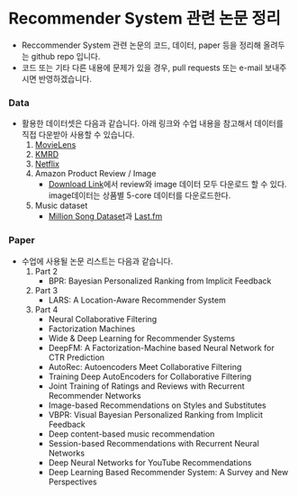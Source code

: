 # Recommender System 관련 논문 정리

- Reccommender System 관련 논문의 코드, 데이터, paper 등을 정리해 올려두는 github repo 입니다. 
- 코드 또는 기타 다른 내용에 문제가 있을 경우, pull requests 또는 e-mail 보내주시면 반영하겠습니다. 

### Data
- 활용한 데이터셋은 다음과 같습니다. 아래 링크와 수업 내용을 참고해서 데이터를 직접 다운받아 사용할 수 있습니다.
    1. [MovieLens](https://grouplens.org/datasets/movielens/)
    2. [KMRD](https://github.com/lovit/kmrd)
    3. [Netflix](https://archive.org/details/nf_prize_dataset.tar)
    4. Amazon Product Review / Image
        - [Download Link]((https://nijianmo.github.io/amazon/index.html))에서 review와 image 데이터 모두 다운로드 할 수 있다. image데이터는 상품별 5-core 데이터를 다운로드한다.
    5. Music dataset
        - [Million Song Dataset](http://millionsongdataset.com/)과 [Last.fm](http://millionsongdataset.com/lastfm/#getting)

### Paper
- 수업에 사용될 논문 리스트는 다음과 같습니다.
    1. Part 2
        - BPR: Bayesian Personalized Ranking from Implicit Feedback
    2. Part 3
        - LARS: A Location-Aware Recommender System
    3. Part 4
        - Neural Collaborative Filtering
        - Factorization Machines
        - Wide & Deep Learning for Recommender Systems
        - DeepFM: A Factorization-Machine based Neural Network for CTR Prediction
        - AutoRec: Autoencoders Meet Collaborative Filtering
        - Training Deep AutoEncoders for Collaborative Filtering
        - Joint Training of Ratings and Reviews with Recurrent Recommender Networks
        - Image-based Recommendations on Styles and Substitutes
        - VBPR: Visual Bayesian Personalized Ranking from Implicit Feedback
        - Deep content-based music recommendation
        - Session-based Recommendations with Recurrent Neural Networks
        - Deep Neural Networks for YouTube Recommendations
        - Deep Learning Based Recommender System: A Survey and New Perspectives
